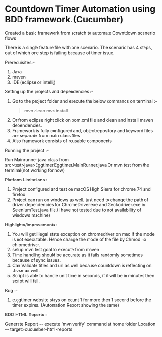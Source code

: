 # Countdown Timer Automation using BDD framework.(Cucumber)



Created a basic framework from scratch to automate Cowntdown scenerio flows 

There is a single feature file with one scenario. The scenario has 4 steps, out of which one step is failing because of timer issue.


Prerequisites:-

1. Java
2. maven
3. IDE (eclipse or intellij)


Setting up the projects and dependencies :-

1. Go to the project folder and execute the below commands on terminal :-
	> mvn clean
	> mvn install
2. Or from eclipse right click on pom.xml file and clean and install maven dependencies.
3. Framework is fully configured and, objectrepository and keyword files are separate from main class files
4. Also framework consists of reusable components

Running the project :-
 
Run Mainrunner java class from src>test>java>Eggtimer.Eggtimer.MainRunner.java
Or mvn test from the terminal(not working for now)

 Platform Limitations :-
 
 1. Project configured and test on macOS High Sierra for chrome 74 and firefox
 2. Project can run on windows as well, just need to change the path of driver dependencies for ChromeDriver.exe and Geckodriver.exe in SeleniumTest.java file.(I have not tested due to not availability of windows machine)
 
 Highlights/improvements :-
 
 1. You will get illegal state exception on chromedriver on mac if the mode is not executable. Hence change the mode of the file by Chmod +x chromedriver.
 2. setup mvn test goal to execute from maven
 3. Time handling should be accurate as it fails randomly sometimes because of sync issues.
 4. Can Validate titles and url as well because countdown is reflecting on those as well.
 5. Script is able to handle unit time in seconds, if it will be in minutes then script will fail.
 
 Bug :-
 
 1. e.ggtimer website stays on count 1 for more then 1 second before the timer expires. (Automation Report showing the same)
 
 
 BDD HTML Reports :-
 
 Generate Report -- execute 'mvn verify' command at home folder
 Location -- target>cucumber-html-reports
  
 
 
 
 
 
 
	


